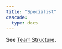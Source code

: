 ```yaml
---
title: "Specialist"
cascade:
  type: docs
---
```


See [Team Structure](https://about.gitlab.com/company/team/structure/#specialist).
